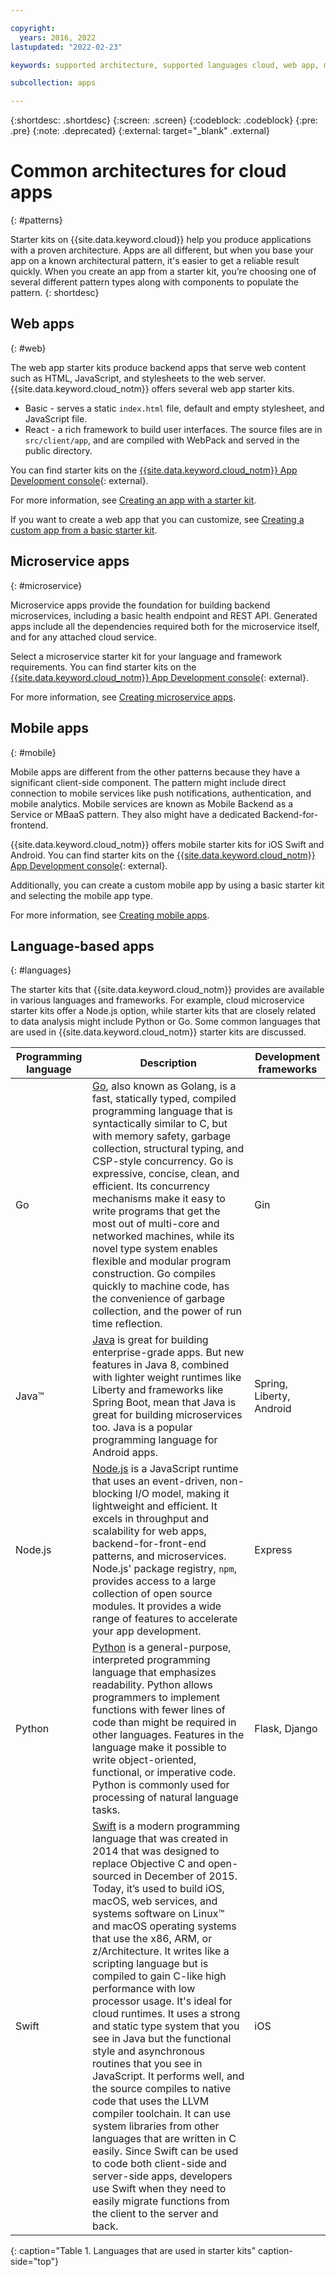```yaml
---

copyright:
  years: 2016, 2022
lastupdated: "2022-02-23"

keywords: supported architecture, supported languages cloud, web app, microservices, mobile, programming languages, app types, common architecture, cloud app, developer console, app service

subcollection: apps

---
```


{:shortdesc: .shortdesc}
{:screen: .screen}
{:codeblock: .codeblock}
{:pre: .pre}
{:note: .deprecated}
{:external: target="_blank" .external}

# Common architectures for cloud apps
{: #patterns}

Starter kits on {{site.data.keyword.cloud}} help you produce applications with a proven architecture. Apps are all different, but when you base your app on a known architectural pattern, it's easier to get a reliable result quickly. When you create an app from a starter kit, you’re choosing one of several different pattern types along with components to populate the pattern.
{: shortdesc}

## Web apps
{: #web}

The web app starter kits produce backend apps that serve web content such as HTML, JavaScript, and stylesheets to the web server. {{site.data.keyword.cloud_notm}} offers several web app starter kits.

* Basic - serves a static `index.html` file, default and empty stylesheet, and JavaScript file.
* React - a rich framework to build user interfaces. The source files are in `src/client/app`, and are compiled with WebPack and served in the public directory.

You can find starter kits on the [{{site.data.keyword.cloud_notm}} App Development console](/developer/appservice/starter-kits){: external}.

For more information, see [Creating an app with a starter kit](/docs/apps?topic=apps-tutorial-starterkit).

If you want to create a web app that you can customize, see [Creating a custom app from a basic starter kit](/docs/apps?topic=apps-tutorial-scratch).

## Microservice apps
{: #microservice}

Microservice apps provide the foundation for building backend microservices, including a basic health endpoint and REST API. Generated apps include all the dependencies required both for the microservice itself, and for any attached cloud service.

Select a microservice starter kit for your language and framework requirements. You can find starter kits on the [{{site.data.keyword.cloud_notm}} App Development console](/developer/appservice/starter-kits){: external}.

For more information, see [Creating microservice apps](/docs/apps?topic=apps-tutorial-microservice).

## Mobile apps
{: #mobile}

Mobile apps are different from the other patterns because they have a significant client-side component. The pattern might include direct connection to mobile services like push notifications, authentication, and mobile analytics. Mobile services are known as Mobile Backend as a Service or MBaaS pattern. They also might have a dedicated Backend-for-frontend.

{{site.data.keyword.cloud_notm}} offers mobile starter kits for iOS Swift and Android. You can find starter kits on the [{{site.data.keyword.cloud_notm}} App Development console](/developer/appservice/starter-kits){: external}.

Additionally, you can create a custom mobile app by using a basic starter kit and selecting the mobile app type.

For more information, see [Creating mobile apps](/docs/apps?topic=apps-tutorial-mobile).

## Language-based apps
{: #languages}

The starter kits that {{site.data.keyword.cloud_notm}} provides are available in various languages and frameworks. For example, cloud microservice starter kits offer a Node.js option, while starter kits that are closely related to data analysis might include Python or Go. Some common languages that are used in {{site.data.keyword.cloud_notm}} starter kits are discussed.

|Programming language | Description | Development frameworks |
|-----|-----|-----|
|Go | [Go](/docs/go?topic=go-getting-started), also known as Golang, is a fast, statically typed, compiled programming language that is syntactically similar to C, but with memory safety, garbage collection, structural typing, and CSP-style concurrency. Go is expressive, concise, clean, and efficient. Its concurrency mechanisms make it easy to write programs that get the most out of multi-core and networked machines, while its novel type system enables flexible and modular program construction. Go compiles quickly to machine code, has the convenience of garbage collection, and the power of run time reflection. | Gin |
|Java&trade; | [Java](/docs/java?topic=java-getting-started) is great for building enterprise-grade apps. But new features in Java 8, combined with lighter weight runtimes like Liberty and frameworks like Spring Boot, mean that Java is great for building microservices too. Java is a popular programming language for Android apps. | Spring, Liberty, Android |
|Node.js | [Node.js](/node?topic=node-getting-started) is a JavaScript runtime that uses an event-driven, non-blocking I/O model, making it lightweight and efficient. It excels in throughput and scalability for web apps, backend-for-front-end patterns, and microservices. Node.js' package registry, `npm`, provides access to a large collection of open source modules. It provides a wide range of features to accelerate your app development. | Express|
|Python | [Python](/docs/cloud-foundry-public?topic=cloud-foundry-public-getting-started-python) is a general-purpose, interpreted programming language that emphasizes readability. Python allows programmers to implement functions with fewer lines of code than might be required in other languages. Features in the language make it possible to write object-oriented, functional, or imperative code. Python is commonly used for processing of natural language tasks. | Flask, Django |
|Swift | [Swift](/docs/swift?topic=swift-getting-started) is a modern programming language that was created in 2014 that was designed to replace Objective C and open-sourced in December of 2015. Today, it’s used to build iOS, macOS, web services, and systems software on Linux&trade; and macOS operating systems that use the x86, ARM, or z/Architecture. It writes like a scripting language but is compiled to gain C-like high performance with low processor usage. It's ideal for cloud runtimes. It uses a strong and static type system that you see in Java but the functional style and asynchronous routines that you see in JavaScript. It performs well, and the source compiles to native code that uses the LLVM compiler toolchain. It can use system libraries from other languages that are written in C easily. Since Swift can be used to code both client-side and server-side apps, developers use Swift when they need to easily migrate functions from the client to the server and back. | iOS|
{: caption="Table 1. Languages that are used in starter kits" caption-side="top"}
